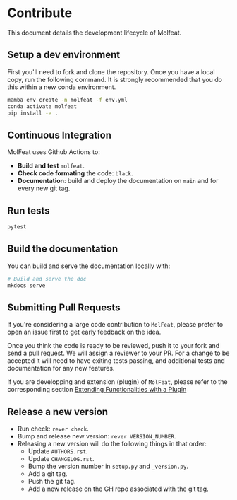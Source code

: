 # Contribute

This document details the development lifecycle of Molfeat.

## Setup a dev environment

First you'll need to fork and clone the repository. Once you have a local copy, run the following command. 
It is strongly recommended that you do this within a new conda environment.


```bash
mamba env create -n molfeat -f env.yml
conda activate molfeat
pip install -e .
```


## Continuous Integration

MolFeat uses Github Actions to:

- **Build and test** `molfeat`.
- **Check code formating** the code: `black`.
- **Documentation**: build and deploy the documentation on `main` and for every new git tag.

## Run tests

```bash
pytest
```

## Build the documentation

You can build and serve the documentation locally with:

```bash
# Build and serve the doc
mkdocs serve
```

## Submitting Pull Requests

If you're considering a large code contribution to `MolFeat`, please prefer to open an issue first to get early feedback on the idea.

Once you think the code is ready to be reviewed, push it to your fork and send a pull request. We will assign a reviewer to your PR.
For a change to be accepted it will need to have exiting tests passing, and additional tests and documentation for any new features. 


If you are developping and extension (plugin) of `MolFeat`, please refer to the corresponding section [Extending Functionalities with a Plugin](./plugin.md)

## Release a new version

- Run check: `rever check`.
- Bump and release new version: `rever VERSION_NUMBER`.
- Releasing a new version will do the following things in that order:
  - Update `AUTHORS.rst`.
  - Update `CHANGELOG.rst`.
  - Bump the version number in `setup.py` and `_version.py`.
  - Add a git tag.
  - Push the git tag.
  - Add a new release on the GH repo associated with the git tag.

